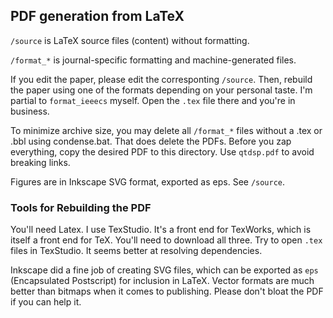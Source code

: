 ## PDF generation from LaTeX

`/source` is LaTeX source files (content) without formatting.

`/format_*` is journal-specific formatting and machine-generated files.

If you edit the paper, please edit the corresponting `/source`.
Then, rebuild the paper using one of the formats depending on your personal taste.
I'm partial to `format_ieeecs` myself. Open the `.tex` file there and you're in business.

To minimize archive size, you may delete all `/format_*` files without
a .tex or .bbl using condense.bat. 
That does delete the PDFs. Before you zap everything,
copy the desired PDF to this directory.
Use `qtdsp.pdf` to avoid breaking links.

Figures are in Inkscape SVG format, exported as eps. See `/source`.

### Tools for Rebuilding the PDF

You'll need Latex. I use TexStudio. It's a front end for TexWorks,
which is itself a front end for TeX. You'll need to download all three.
Try to open `.tex` files in TexStudio. It seems better at resolving dependencies.

Inkscape did a fine job of creating SVG files, which can be exported as `eps`
(Encapsulated Postscript) for inclusion in LaTeX. 
Vector formats are much better than bitmaps when it comes to publishing. 
Please don't bloat the PDF if you can help it.
